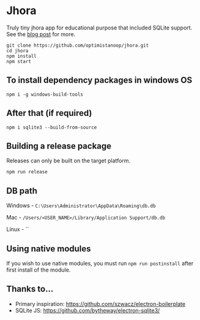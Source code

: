 # Jhora

Truly tiny jhora app for educational purpose that included SQLite support. See the [blog post](http://blog.arrayofbytes.co.uk/?p=379) for more.

```
git clone https://github.com/optimistanoop/jhora.git
cd jhora
npm install
npm start
```

## To install dependency packages in windows OS

`npm i -g windows-build-tools`

## After that (if required)

`npm i sqlite3 --build-from-source`

## Building a release package

Releases can only be built on the target platform.

`npm run release`

## DB path

Windows -  `C:\Users\Administrator\AppData\Roaming\db.db`

Mac -  `/Users/<USER_NAME>/Library/Application Support/db.db`

Linux -  ``

## Using native modules

If you wish to use native modules, you must run `npm run postinstall` after first install of the module.

## Thanks to...

* Primary inspiration: https://github.com/szwacz/electron-boilerplate
* SQLite JS: https://github.com/bytheway/electron-sqlite3/

